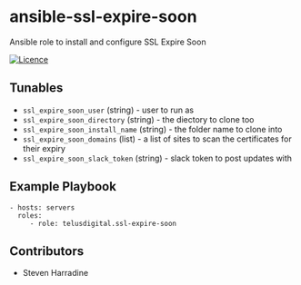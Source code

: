 # ansible-ssl-expire-soon
Ansible role to install and configure SSL Expire Soon

[![Licence](https://img.shields.io/badge/Licence-ISC-blue.svg)](https://opensource.org/licenses/ISC)

Tunables
--------
* `ssl_expire_soon_user` (string) - user to run as
* `ssl_expire_soon_directory` (string) - the diectory to clone too
* `ssl_expire_soon_install_name` (string) - the folder name to clone into
* `ssl_expire_soon_domains` (list) - a list of sites to scan the certificates for their expiry
* `ssl_expire_soon_slack_token` (string) - slack token to post updates with

Example Playbook
----------------
    - hosts: servers
      roles:
         - role: telusdigital.ssl-expire-soon

Contributors
------------
* Steven Harradine
